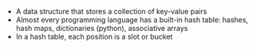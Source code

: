 - A data structure that stores a collection of key-value pairs
- Almost every programming language has a built-in hash table: hashes, hash maps, dictionaries (python), associative arrays
- In a hash table, each position is a slot or bucket

